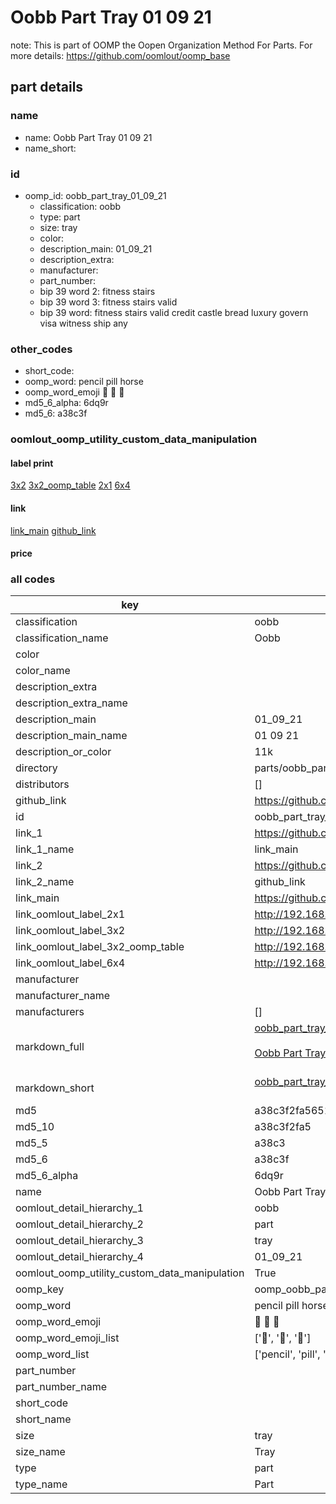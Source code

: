 # Oobb Part Tray 01 09 21  

note: This is part of OOMP the Oopen Organization Method For Parts. For more details: https://github.com/oomlout/oomp_base

##  part details





### name
* name: Oobb Part Tray 01 09 21
* name_short: 
### id
* oomp_id: oobb_part_tray_01_09_21
  * classification: oobb
  * type: part
  * size: tray
  * color: 
  * description_main: 01_09_21
  * description_extra: 
  * manufacturer: 
  * part_number: 
  * bip 39 word 2: fitness stairs
  * bip 39 word 3: fitness stairs valid
  * bip 39 word: fitness stairs valid credit castle bread luxury govern visa witness ship any

### other_codes
* short_code: 
* oomp_word: pencil pill horse
* oomp_word_emoji :pencil: :pill: :horse:
* md5_6_alpha: 6dq9r
* md5_6: a38c3f






### oomlout_oomp_utility_custom_data_manipulation
#### label print
[3x2](http://192.168.1.245:1112/?label=oomp%206dq9r)
[3x2_oomp_table](http://192.168.1.107:1112/?label=oomp%206dq9r)
[2x1](http://192.168.1.242:1112/?label=oomp%206dq9r)
[6x4](http://192.168.1.55:1112/?label=oomp%206dq9r)    

#### link

[link_main](https://github.com/oomlout/oomlout_oomp_current_version_messy/tree/main/parts/oobb_part_tray_01_09_21) [github_link](https://github.com/oomlout/oomlout_oomp_part_src/tree/main/parts/oobb_part_tray_01_09_21)                             

#### price







### all codes 
| key | value |  
| --- | --- |  
| classification | oobb |  
| classification_name | Oobb |  
| color |  |  
| color_name |  |  
| description_extra |  |  
| description_extra_name |  |  
| description_main | 01_09_21 |  
| description_main_name | 01 09 21 |  
| description_or_color | 11k |  
| directory | parts/oobb_part_tray_01_09_21 |  
| distributors | [] |  
| github_link | https://github.com/oomlout/oomlout_oomp_part_src/tree/main/parts/oobb_part_tray_01_09_21 |  
| id | oobb_part_tray_01_09_21 |  
| link_1 | https://github.com/oomlout/oomlout_oomp_current_version_messy/tree/main/parts/oobb_part_tray_01_09_21 |  
| link_1_name | link_main |  
| link_2 | https://github.com/oomlout/oomlout_oomp_part_src/tree/main/parts/oobb_part_tray_01_09_21 |  
| link_2_name | github_link |  
| link_main | https://github.com/oomlout/oomlout_oomp_current_version_messy/tree/main/parts/oobb_part_tray_01_09_21 |  
| link_oomlout_label_2x1 | http://192.168.1.242:1112/?label=oomp%206dq9r |  
| link_oomlout_label_3x2 | http://192.168.1.245:1112/?label=oomp%206dq9r |  
| link_oomlout_label_3x2_oomp_table | http://192.168.1.107:1112/?label=oomp%206dq9r |  
| link_oomlout_label_6x4 | http://192.168.1.55:1112/?label=oomp%206dq9r |  
| manufacturer |  |  
| manufacturer_name |  |  
| manufacturers | [] |  
| markdown_full | [oobb_part_tray_01_09_21](https://github.com/oomlout/oomlout_oomp_current_version_messy/tree/main/parts/oobb_part_tray_01_09_21)<br>[](https://github.com/oomlout/oomlout_oomp_current_version_messy/tree/main/parts/oobb_part_tray_01_09_21)<br>[Oobb Part Tray 01 09 21](https://github.com/oomlout/oomlout_oomp_current_version_messy/tree/main/parts/oobb_part_tray_01_09_21)<br><br> |  
| markdown_short | [oobb_part_tray_01_09_21](https://github.com/oomlout/oomlout_oomp_current_version_messy/tree/main/parts/oobb_part_tray_01_09_21)<br><br> |  
| md5 | a38c3f2fa56510a86d91c331e1b512bf |  
| md5_10 | a38c3f2fa5 |  
| md5_5 | a38c3 |  
| md5_6 | a38c3f |  
| md5_6_alpha | 6dq9r |  
| name | Oobb Part Tray 01 09 21 |  
| oomlout_detail_hierarchy_1 | oobb |  
| oomlout_detail_hierarchy_2 | part |  
| oomlout_detail_hierarchy_3 | tray |  
| oomlout_detail_hierarchy_4 | 01_09_21 |  
| oomlout_oomp_utility_custom_data_manipulation | True |  
| oomp_key | oomp_oobb_part_tray_01_09_21 |  
| oomp_word | pencil pill horse |  
| oomp_word_emoji | :pencil: :pill: :horse: |  
| oomp_word_emoji_list | [':pencil:', ':pill:', ':horse:'] |  
| oomp_word_list | ['pencil', 'pill', 'horse'] |  
| part_number |  |  
| part_number_name |  |  
| short_code |  |  
| short_name |  |  
| size | tray |  
| size_name | Tray |  
| type | part |  
| type_name | Part |  
